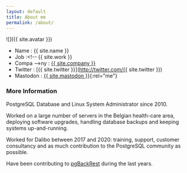 ```yaml
---
layout: default
title: About me
permalink: /about/
---
```


![]({{ site.avatar }})

* Name : {{ site.name }}
* Job :<!--  {{ site.work }}
* Compa -->ny : [{{ site.company }}](https://www.enterprisedb.com/)
* Twitter : [{{ site.twitter }}](http://twitter.com/{{ site.twitter }})
* Mastodon : [{{ site.mastodon }}](https://fosstodon.org/@pgstef){:rel="me"}

### More Information

PostgreSQL Database and Linux System Administrator since 2010.

Worked on a large number of servers in the Belgian health-care area, deploying software upgrades, handling database backups and keeping systems up-and-running.

Worked for Dalibo between 2017 and 2020: training, support, customer consultancy and as much contribution to the PostgreSQL community as possible.

Have been contributing to [pgBackRest](https://pgbackrest.org/) during the last years.
